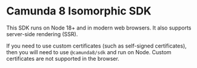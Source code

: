 # Camunda 8 Isomorphic SDK

This SDK runs on Node 18+ and in modern web browsers. It also supports server-side rendering (SSR).

If you need to use custom certificates (such as self-signed certificates), then you will need to use `@camunda8/sdk` and run on Node. Custom certificates are not supported in the browser.
